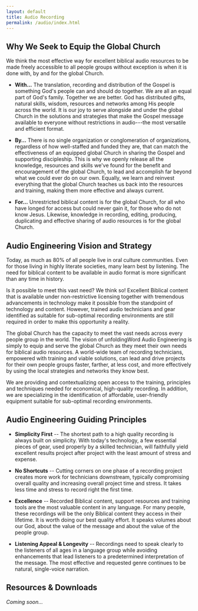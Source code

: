 ```yaml
---
layout: default
title: Audio Recording
permalink: /audio/index.html
---
```


## Why We Seek to Equip the Global Church

We think the most effective way for excellent biblical audio resources to be made freely accessible to all people groups without exception is when it is done with, by and for the global Church.


* **With...** The translation, recording and distribution of the Gospel is something God's people can and should do together. We are all an equal part of God's family. Together we are better. God has distributed gifts, natural skills, wisdom, resources and networks among His people across the world. It is our joy to serve alongside and under the global Church in the solutions and strategies that make the Gospel message available to everyone without restrictions in audio---the most versatile and efficient format.

* **By…** There is no single organization or conglomeration of organizations, regardless of how well-staffed and funded they are, that can match the effectiveness of an equipped global Church in sharing the Gospel and supporting discipleship. This is why we openly release all the knowledge, resources and skills we've found for the benefit and encouragement of the global Church, to lead and accomplish far beyond what we could ever do on our own. Equally, we learn and reinvest everything that the global Church teaches us back into the resources and training, making them more effective and always current.

* **For…** Unrestricted biblical content is for the global Church, for all who have longed for access but could never gain it, for those who do not know Jesus. Likewise, knowledge in recording, editing, producing, duplicating and effective sharing of audio resources is for the global Church.


## Audio Engineering Vision and Strategy

Today, as much as 80% of all people live in oral culture communities. Even for those living in highly literate societies, many learn best by listening. The need for biblical content to be available in audio format is more significant than any time in history.

Is it possible to meet this vast need? We think so! Excellent Biblical content that is available under non-restrictive licensing together with tremendous advancements in technology make it possible from the standpoint of technology and content. However, trained audio technicians and gear identified as suitable for sub-optimal recording environments are still required in order to make this opportunity a reality. 

The global Church has the capacity to meet the vast needs across every people group in the world. The vision of unfoldingWord Audio Engineering is simply to equip and serve the global Church as they meet their own needs for biblical audio resources. A world-wide team of recording technicians, empowered with training and viable solutions, can lead and drive projects for their own people groups faster, farther, at less cost, and more effectively by using the local strategies and networks they know best.

We are providing and contextualizing open access to the training, principles and techniques needed for economical, high-quality recording. In addition, we are specializing in the identification of affordable, user-friendly equipment suitable for sub-optimal recording environments.


## Audio Engineering Guiding Principles

* **Simplicity First** -- The shortest path to a high quality recording is always built on simplicity. With today's technology, a few essential pieces of gear, used properly by a skilled technician, will faithfully yield excellent results project after project with the least amount of stress and expense.

* **No Shortcuts** -- Cutting corners on one phase of a recording project creates more work for technicians downstream, typically compromising overall quality and increasing overall project time and stress. It takes less time and stress to record right the first time.

* **Excellence** -- Recorded Biblical content, support resources and training tools are the most valuable content in any language. For many people, these recordings will be the only Biblical content they access in their lifetime. It is worth doing our best quality effort. It speaks volumes about our God, about the value of the message and about the value of the people group. 

* **Listening Appeal & Longevity** -- Recordings need to speak clearly to the listeners of all ages in a language group while avoiding enhancements that lead listeners to a predetermined interpretation of the message. The most effective and requested genre continues to be natural, single-voice narration.   

## Resources & Downloads

*Coming soon...*